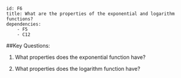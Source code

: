````
id: F6
title: What are the properties of the exponential and logarithm functions?
dependencies:
    - F5
    - C12
````
##Key Questions:

1. What properties does the exponential function have?

1. What properties does the logarithm function have?

